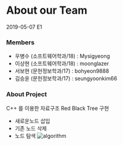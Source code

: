# About our Team

2019-05-07 E1

### Members

- 우병수 (소프트웨어학과/18) : Mysigyeong
- 이상현 (소프트웨어학과/18) : moonglazer
- 서보현 (문헌정보학과/17) : bohyeon9888
- 김승윤 (문헌정보학과/17) : seungyoonkim66

### About Project

C++ 를 이용한 자료구조 Red Black Tree 구현
- 새로운노드 삽입
- 기존 노드 삭제
- 노드 탐색
![algorithm](https://nesoy.github.io/assets/logo/algorithm.png)
